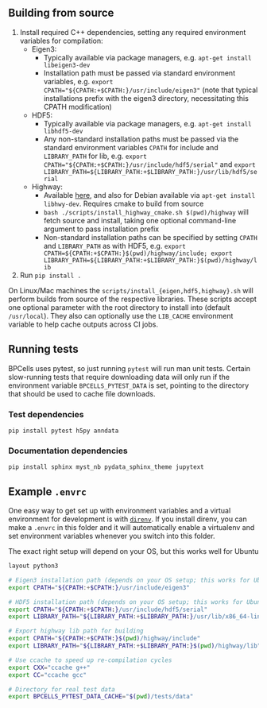 ## Building from source

1. Install required C++ dependencies, setting any required environment variables for
   compilation:
    - Eigen3:
        - Typically available via package managers, e.g. `apt-get install libeigen3-dev`
        - Installation path must be passed via standard environment variables, e.g. 
        `export CPATH="${CPATH:+$CPATH:}/usr/include/eigen3"` (note that typical installations
        prefix with the eigen3 directory, necessitating this CPATH modification)
    - HDF5:
        - Typically available via package managers, e.g. `apt-get install libhdf5-dev`
        - Any non-standard installation paths must be passed via the standard environment variables `CPATH` for include and `LIBRARY_PATH` for lib, 
        e.g. `export CPATH="${CPATH:+$CPATH:}/usr/include/hdf5/serial"` and `export LIBRARY_PATH=${LIBRARY_PATH:+$LIBRARY_PATH:}/usr/lib/hdf5/serial`
    - Highway:
        - Available [here](https://github.com/google/highway/), and also for Debian available via
        `apt-get install libhwy-dev`. Requires cmake to build from source
        - `bash ./scripts/install_highway_cmake.sh $(pwd)/highway` will fetch source and install, taking one optional
        command-line argument to pass installation prefix
        - Non-standard installation paths can be specified by setting `CPATH` and `LIBRARY_PATH` as with HDF5, e.g. `export CPATH=${CPATH:+$CPATH:}$(pwd)/highway/include; export LIBRARY_PATH=${LIBRARY_PATH:+$LIBRARY_PATH:}$(pwd)/highway/lib`
2. Run `pip install .`

On Linux/Mac machines the `scripts/install_{eigen,hdf5,highway}.sh` will perform builds from
source of the respective libraries. These scripts accept one optional parameter with the 
root directory to install into (default `/usr/local`). They also can optionally use the
`LIB_CACHE` environment variable to help cache outputs across CI jobs.

## Running tests
BPCells uses pytest, so just running `pytest` will run man unit tests.
Certain slow-running tests that require downloading data will only run if
the environment variable `BPCELLS_PYTEST_DATA` is set, pointing to the
directory that should be used to cache file downloads.

### Test dependencies

`pip install pytest h5py anndata`


### Documentation dependencies

`pip install sphinx myst_nb pydata_sphinx_theme jupytext`

## Example `.envrc`

One easy way to get set up with environment variables and a virtual environment for development is
with [`direnv`](https://direnv.net/). If you install direnv, you can make a `.envrc` in this folder
and it will automatically enable a virtualenv and set environment variables whenever you switch
into this folder.

The exact right setup will depend on your OS, but this works well for Ubuntu
```bash
layout python3

# Eigen3 installation path (depends on your OS setup; this works for Ubuntu/Debian)
export CPATH="${CPATH:+$CPATH:}/usr/include/eigen3"

# HDF5 installation path (depends on your OS setup; this works for Ubuntu/Debian)
export CPATH="${CPATH:+$CPATH:}/usr/include/hdf5/serial"
export LIBRARY_PATH="${LIBRARY_PATH:+$LIBRARY_PATH:}/usr/lib/x86_64-linux-gnu/hdf5/serial"

# Export highway lib path for building
export CPATH="${CPATH:+$CPATH:}$(pwd)/highway/include"
export LIBRARY_PATH="${LIBRARY_PATH:+$LIBRARY_PATH:}$(pwd)/highway/lib"

# Use ccache to speed up re-compilation cycles
export CXX="ccache g++"
export CC="ccache gcc"

# Directory for real test data
export BPCELLS_PYTEST_DATA_CACHE="$(pwd)/tests/data"
```